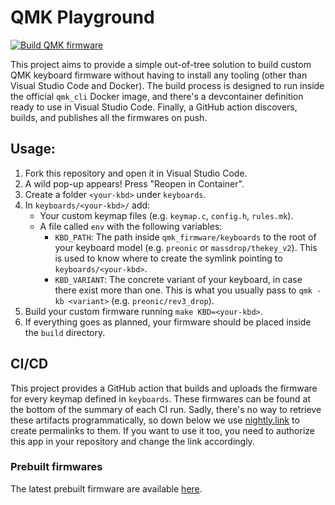 # QMK Playground

[![Build QMK firmware](https://github.com/agustinmista/qmk_playground/actions/workflows/build.yml/badge.svg)](https://github.com/agustinmista/qmk_playground/actions/workflows/build.yml)

This project aims to provide a simple out-of-tree solution to build custom QMK keyboard firmware without having to install any tooling (other than Visual Studio Code and Docker). The build process is designed to run inside the official `qmk_cli` Docker image, and there's a devcontainer definition ready to use in Visual Studio Code. Finally, a GitHub action discovers, builds, and publishes all the firmwares on push.

## Usage:

1. Fork this repository and open it in Visual Studio Code.
2. A wild pop-up appears! Press "Reopen in Container".
3. Create a folder `<your-kbd>` under `keyboards`.
4. In `keyboards/<your-kbd>/` add:
   * Your custom keymap files (e.g. `keymap.c`, `config.h`, `rules.mk`).
   * A file called `env` with the following variables:
     + `KBD_PATH`: The path inside `qmk_firmware/keyboards` to the root of your keyboard model (e.g. `preonic` or `massdrop/thekey_v2`). This is used to know where to create the symlink pointing to `keyboards/<your-kbd>`.
     + `KBD_VARIANT`: The concrete variant of your keyboard, in case there exist more than one. This is what you usually pass to `qmk -kb <variant>` (e.g. `preonic/rev3_drop`).
5. Build your custom firmware running `make KBD=<your-kbd>`.
6. If everything goes as planned, your firmware should be placed inside the `build` directory.

## CI/CD

This project provides a GitHub action that builds and uploads the firmware for every keymap defined in `keyboards`. These firmwares can be found at the bottom of the summary of each CI run. Sadly, there's no way to retrieve these artifacts programmatically, so down below we use [nightly.link](https://nightly.link/) to create permalinks to them. If you want to use it too, you need to authorize this app in your repository and change the link accordingly.

### Prebuilt firmwares

The latest prebuilt firmware are available [here](https://nightly.link/agustinmista/qmk_playground/workflows/build/main).
